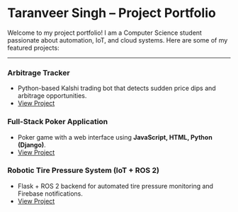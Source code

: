 # Taranveer Singh – Project Portfolio

Welcome to my project portfolio! I am a Computer Science student passionate about automation, IoT, and cloud systems. Here are some of my featured projects:

---

### **Arbitrage Tracker**
- Python-based Kalshi trading bot that detects sudden price dips and arbitrage opportunities.
- [View Project](https://github.com/TaranveerSingh/arbitrage-tracker)

### **Full-Stack Poker Application**
- Poker game with a web interface using **JavaScript, HTML, Python (Django)**.
- [View Project](https://github.com/TaranveerSingh/poker-app)

### **Robotic Tire Pressure System (IoT + ROS 2)**
- Flask + ROS 2 backend for automated tire pressure monitoring and Firebase notifications.
- [View Project](https://github.com/TaranveerSingh/evbot-iot)
